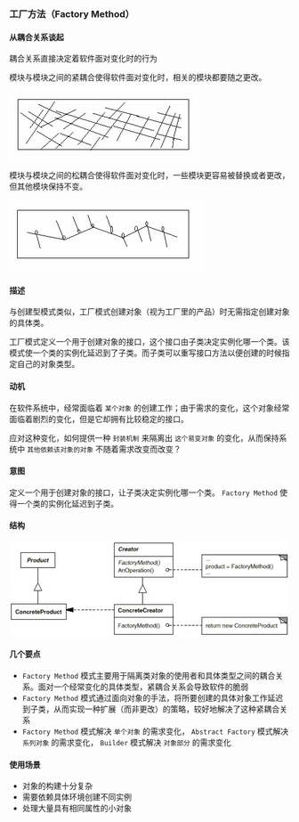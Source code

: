 ### 工厂方法（Factory Method）

#### 从耦合关系谈起

耦合关系直接决定着软件面对变化时的行为

模块与模块之间的紧耦合使得软件面对变化时，相关的模块都要随之更改。

![图1](../images/factory.01.jpg)

模块与模块之间的松耦合使得软件面对变化时，一些模块更容易被替换或者更改，但其他模块保持不变。

![图2](../images/factory.02.jpg)

#### 描述

与创建型模式类似，工厂模式创建对象（视为工厂里的产品）时无需指定创建对象的具体类。

工厂模式定义一个用于创建对象的接口，这个接口由子类决定实例化哪一个类。该模式使一个类的实例化延迟到了子类。而子类可以重写接口方法以便创建的时候指定自己的对象类型。

#### 动机

在软件系统中，经常面临着 ``` 某个对象 ``` 的创建工作；由于需求的变化，这个对象经常面临着剧烈的变化，但是它却拥有比较稳定的接口。

应对这种变化，如何提供一种 ``` 封装机制 ``` 来隔离出 ``` 这个易变对象 ``` 的变化，从而保持系统中 ``` 其他依赖该对象的对象 ``` 不随着需求改变而改变？
 
#### 意图

定义一个用于创建对象的接口，让子类决定实例化哪一个类。 ``` Factory Method ``` 使得一个类的实例化延迟到子类。

#### 结构

![结构图](../images/factory.struct.jpg)

#### 几个要点

*  ``` Factory Method ``` 模式主要用于隔离类对象的使用者和具体类型之间的耦合关系。面对一个经常变化的具体类型，紧耦合关系会导致软件的脆弱
* ``` Factory Method ``` 模式通过面向对象的手法，将所要创建的具体对象工作延迟到子类，从而实现一种扩展（而非更改）的策略，较好地解决了这种紧耦合关系
*  ``` Factory Method ``` 模式解决 ``` 单个对象 ``` 的需求变化， ``` Abstract Factory ``` 模式解决 ``` 系列对象 ``` 的需求变化， ``` Builder ``` 模式解决 ``` 对象部分 ``` 的需求变化

#### 使用场景
* 对象的构建十分复杂
* 需要依赖具体环境创建不同实例
* 处理大量具有相同属性的小对象
